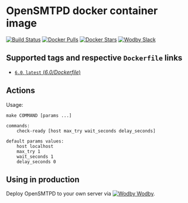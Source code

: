 # OpenSMTPD docker container image

[![Build Status](https://travis-ci.org/wodby/opensmptd.svg?branch=master)](https://travis-ci.org/wodby/opensmptd)
[![Docker Pulls](https://img.shields.io/docker/pulls/wodby/opensmptd.svg)](https://hub.docker.com/r/wodby/opensmptd)
[![Docker Stars](https://img.shields.io/docker/stars/wodby/opensmptd.svg)](https://hub.docker.com/r/wodby/opensmptd)
[![Wodby Slack](http://slack.wodby.com/badge.svg)](http://slack.wodby.com)

## Supported tags and respective `Dockerfile` links

- [`6.0`, `latest` (*6.0/Dockerfile*)](https://github.com/wodby/opensmptd/tree/master/6.0/Dockerfile)

## Actions

Usage:
```
make COMMAND [params ...]

commands:
    check-ready [host max_try wait_seconds delay_seconds]
 
default params values:
    host localhost
    max_try 1
    wait_seconds 1
    delay_seconds 0
```

## Using in production

Deploy OpenSMTPD to your own server via [![Wodby](https://www.google.com/s2/favicons?domain=wodby.com) Wodby](https://wodby.com).

